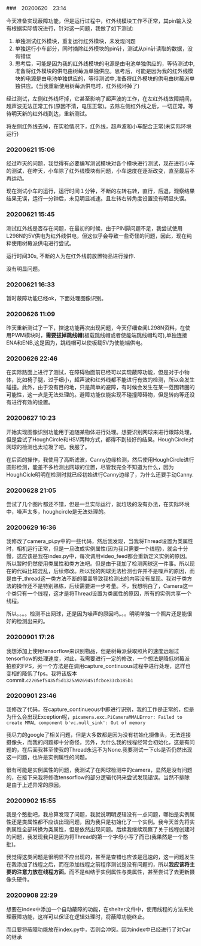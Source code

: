 ###　20200620　23:14

今天准备实现蔽障功能，但是运行过程中，红外线模块工作不正常，其pin输入没有根据实际情况进行，针对这一问题，我做了如下测试:

1. 单独测试红外模块，重复运行红外模块，未发现问题
2. 单独运行小车部分，同时摘除红外模块的pin针，测试从pin针读取的数据，没有错误
3. 思考后，可能是因为我的红外线模块的电源是由电池单独供应的，等待测试中,准备将红外模块的供电由树莓派单独供应。思考后，可能是因为我的红外线模块的电源是由电池单独供应的，等待测试中,准备将红外模块的供电由树莓派单独供应。(当我重新使用树莓派供电时，红外线坏掉了)

经过测试，左侧红外线坏掉，它甚至影响了超声波的工作，在左红外线故障期间，超声波无法正常工作(原因不清，电压正常)。去除左侧红外线之后，一切正常。等待明天新的红外线到达，重新测试。

将左侧红外线去掉，在实验情况下，红外线，超声波和小车配合正常(未实际环境运行)

### 20200621 15:06

经过昨天的问题，我觉得有必要编写测试模块对各个模块进行测试，现在进行小车的测试，在昨天，小车除了红外线模块有问题，小车速度在逐渐改变，直至最后不再运动。

现在测试小车的运行，运行时间１分钟，不断的左转右转，直行，后退，观察结果
结果无误，运行一分钟后，未见明显减速。且左转右转角度设置没有明显失误。


### 20200621 15:45

测试红外线是否存在问题，在最初的时候，由于PIN脚问题不足，我尝试使用L298N的5V供电为红外线供电，但这似乎会导致一些奇怪的问题，因此，现在纯粹使用树莓派供电进行尝试。

运行时间30s, 不断的人为在红外线前放置物品进行操作.

没有明显问题。

### 20200621 16:33

暂时蔽障功能已经ok，下面处理图像识别。

### 20200626 11:09

昨天重新测试了一下，控速功能再次出现问题，今天仔细查阅L298N资料，在使用PWM模块时，**需要拔掉跳线帽**(板载跳线帽或者使能端跳线帽均可),单独连接ENA和ENB,这是因为，跳线帽可以使板载5V为使能端供电。

### 20200626 22:46

在实际路面上进行了测试，在障碍物面前已经可以实现蔽障功能，但是对于小物体，比如椅子腿，过于细小，超声波和红外线都不能进行有效的检测，所以会发生碰撞。此外，由于没有目的地，只是简单的避障，有时候会发生在某一范围转圈的可能性，这一点是无法处理的。避障功能仅能实现不碰撞障碍物，但是转向等还没有进行有效的设置。

### 20200627 10:23

开始实现图像识别功能用于追随某物体进行处理。想要识别网球来进行跟踪处理，但是尝试了HoughCircle和HSV两种方式，都得不到较好的结果。HoughCircle对网球的检测也太垃圾了吧。我服了。

在后面的操作，我使用了高斯滤波，Canny边缘检测，然后使用HoughCircle进行圆形检测，能差不多检测出网球的位置，尽管我完全不知道为什么，因为HoughCicle明明在检测时就已经初始进行Canny边缘了，为什么还要手动Canny.

### 20200628 21:05

尝试了几个图片都还不错，但是一旦实际运行，就垃圾的没有办法，在实际环境中，噪声太多，houghcircle是无法处理的。

### 20200629 16:36

我修改了camera_pi.py中的一些代码，然后我发现，当我将Thread设置为类属性时，相机运行正常，但是一旦改成实例属性(因为我只需要一个线程)，就会十分慢，这应该是我在index.py中，每次调用video_feed都会重新定义实例的原因。所以暂时仍然使用类属性和类方法吧。但是由于我加了检测网球这一件事。所以现在的代码比较混乱，后续修改。所以我的网球无法检测也许并不是噪声的原因，而是由于_thread这一类方法不断的覆盖导致我检测出的内容没有显现。我对于类方法的操作还不是特别熟练，后续需要进一步考量。不，我想明白了，Camera这一个类只有一个线程，这才是将Thread设置为类属性的原因，所有的实例共享一个线程。

所以。。。。检测不出网球，还是因为噪声的原因吗。。。明明单独一个照片还是能很好的检测出来的。


### 20200901 17:26

我想添加上使用tensorflow来识别物品，但是树莓派获取照片的速度远超过tensorflow的处理速度，对此，我需要进行一定的修改，一个想法是降低树莓派拍照的FPS，另一个方法是在调用capture_continuous过程中进行处理，这样也变相的降低了fps。我将该版本commit.`c2205ef5435f5d1325a9269451fcbce33cb185b1`

### 20200901 23:46

我修改了代码，在capture_continueous中即进行识别，我的工作是正常的，但是为什么会出现Exception呢，`picamera.exc.PiCameraMMALError: Failed to create MMAL component b'vc.null_sink': Out of memory`

我尽力的google了相关问题，但是大多数都是因为没有初始化摄像头，无法连接摄像头，而我的问题却十分奇怪，另外，为什么我的线程经常会初始化，这是有问题的，在后面我甚至使我的Thread永远不为None.我要测试一下cls是否仍然出现这一问题，也许是实例属性的问题。

很有可能是实例属性的问题，我测试了在网球检测中的camera，显然是没有问题的，在接下来我将修改tensorflow的部分逻辑代码来尝试发现错误。当然不排除是由于上述异常的原因。

### 20200902 15:55

我是个憨批吧，我总算发现了问题，我就说明明逻辑没有一点问题，哪怕是实例属性还是类属性都不应该出现问题，因为我只是初始化了一个实例。我今天首先将实例属性全部转换为类属性，但是依然出现问题。后续我继续观察了关于线程创建时的问题，我发现我只是因为将Thread的第一个字母小写了而已(我果然是一个憨批)。

我觉得这类问题是很明显不应出现的，甚至是查错也应该是迅速的，这一问题发生在我添加了线程之后，而在添加线程之前程序测试是没有问题的，所以**我应该将主要的注意力放在线程方面**。而不是纠结于实例属性与类属性，甚至尝试了去更新摄像头硬件。

### 20200908 22:29

想要在index中添加一个自动蔽障的功能，在shelter文件中，使用线程的方法来处理蔽障功能，这样可以保证在逻辑处理时，将蔽障功能终止。

而且要将蔽障功能放在index.py中，否则会冲突。因为index中已经进行了对Car的继承